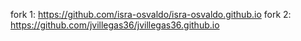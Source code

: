 fork 1: https://github.com/isra-osvaldo/isra-osvaldo.github.io
fork 2: https://github.com/jvillegas36/jvillegas36.github.io
